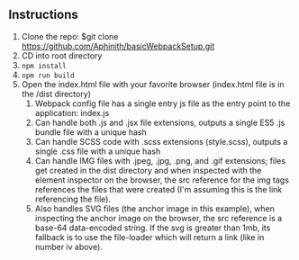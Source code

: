 ## Instructions

1. Clone the repo: $git clone https://github.com/Aphinith/basicWebpackSetup.git
2. CD into root directory
4. `npm install`
5. `npm run build` 
6. Open the index.html file with your favorite browser (index.html file is in the /dist directory)
    1. Webpack config file has a single entry js file as the entry point to the application: index.js
    2. Can handle both .js and .jsx file extensions, outputs a single ES5 .js bundle file with a unique hash
    3. Can handle SCSS code with .scss extensions (style.scss), outputs a single .css file with a unique hash
    4. Can handle IMG files with .jpeg, .jpg, .png, and .gif extensions; files get created in the dist directory and when inspected with the element inspector on the browser, the src reference for the img tags references the files that were created (I'm assuming this is the link referencing the file).
    5. Also handles SVG files (the anchor image in this example), when inspecting the anchor image on the browser, the src reference is a base-64 data-encoded string. If the svg is greater than 1mb, its fallback is to use the file-loader which will return a link (like in number iv above).